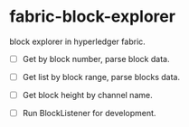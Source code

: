 # fabric-block-explorer
block explorer in hyperledger fabric.


- [ ]  Get by block number, parse block data.

- [ ]  Get list by block range, parse blocks data.

- [ ] Get block height by channel name.

- [ ] Run BlockListener for development. 
